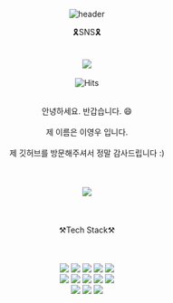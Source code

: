 <div align="center">
            
            
            
            


![header](https://capsule-render.vercel.app/api?type=waving&color=0:8182BF,100:6667AB&height=300&text=welcome&desc=Youngwoo's%20GitHub&animation=fadeIn&fontColor=ffffff)


  

🎗SNS🎗<br><br>
<a href="https://www.instagram.com/2__0__woo/"   target="_blank">  
<img src="https://img.shields.io/badge/Instagram-E4405F?style=flat-square&logo=Instagram&logoColor=white"/></a><br><br>
![Hits](https://hits.seeyoufarm.com/api/count/incr/badge.svg?url=https%3A%2F%2Fgithub.com%2Frolldeep2&count_bg=%23EEFF8C&title_bg=%23555555&icon=smugmug.svg&icon_color=%23E7E7E7&title=hi&edge_flat=false)
<br><br>

<center>안녕하세요. 반갑습니다. 😄</center><br>
<center>제 이름은 이영우 입니다.</center><br>
<center>제 깃허브를 방문해주셔서 정말 감사드립니다 :) </center><br><br><br>
<center><img src="https://img.shields.io/badge/Portfolio-6667AB?style=flat-square&logo=Rolls-Royce&logoColor=white"/>
</center><br><br><br>
            
<center>⚒Tech Stack⚒</center><br><br><br>
<img src="https://img.shields.io/badge/HTML-E34F26?style=flat-square&logo=HTML5&logoColor=white"/>
<img src="https://img.shields.io/badge/CSS3-1572B6?style=flat-square&logo=CSS3&logoColor=white"/>
<img src="https://img.shields.io/badge/SCSS-DB7093?style=flat-square&logo=SASS&logoColor=white"/>
<img src="https://img.shields.io/badge/JavaScript-F7DF1E?style=flat-square&logo=JavaScript&logoColor=white"/>
<img src="https://img.shields.io/badge/TypeScript-3178C6?style=flat-square&logo=TypeScript&logoColor=white"/>
            <br>

<img src="https://img.shields.io/badge/React-61DAFB?style=flat-square&logo=React&logoColor=white"/>
<img src="https://img.shields.io/badge/Redux-764ABC?style=flat-square&logo=Redux&logoColor=white"/>
<img src="https://img.shields.io/badge/jQuery-0769AD?style=flat-square&logo=jQuery&logoColor=white"/>

<img src="https://img.shields.io/badge/npm-CB3837?style=flat-square&logo=npm&logoColor=white"/>
<img src="https://img.shields.io/badge/Yarn-2C8EBB?style=flat-square&logo=Yarn&logoColor=white"/>
            <br>
            
<img src="https://img.shields.io/badge/Java-007396?style=flat-square&logo=Java&logoColor=white"/>
<img src="https://img.shields.io/badge/Spring-6DB33F?style=flat-square&logo=Spring&logoColor=white"/>
<img src="https://img.shields.io/badge/MySQL-4479A1?style=flat-square&logo=MySQL&logoColor=white"/>

            
            
</div>
